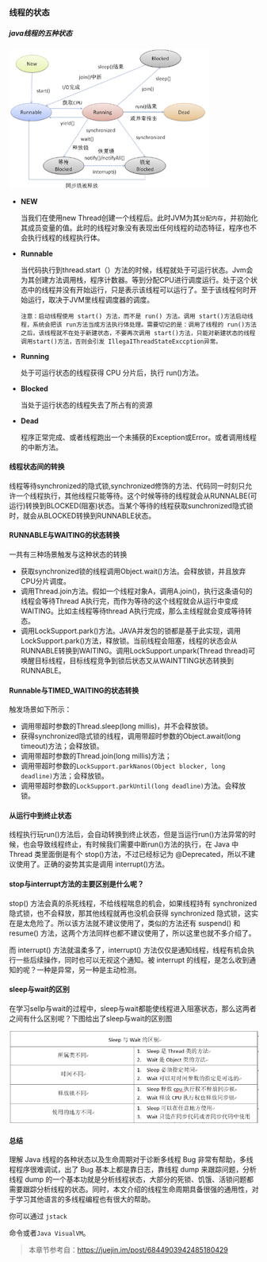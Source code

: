 ### 线程的状态

##### java线程的五种状态

<img src="./img/2.jpg" style="zoom:67%;" />

* **NEW**

  当我们在使用new Thread创建一个线程后。此时JVM为其``分配内存``，并初始化其成员变量的值。此时的线程对象没有表现出任何线程的动态特征，程序也不会执行线程的线程执行体。

* **Runnable**

  当代码执行到thread.start（）方法的时候，线程就处于可运行状态。Jvm会为其创建方法调用栈，程序计数器。等到分配CPU进行调度运行。处于这个状态中的线程并没有开始运行，只是表示该线程可以运行了。至于该线程何时开始运行，取决于JVM里线程调度器的调度。

  ````
  注意：启动线程使用 start() 方法，而不是 run() 方法。调用 start()方法启动线程，系统会把该 run方法当成方法执行体处理。需要切记的是：调用了线程的 run()方法之后，该线程就不在处于新建状态，不要再次调用 start()方法，只能对新建状态的线程调用start()方法，否则会引发 IllegaIThreadStateExccption异常。
  ````

  

* **Running**

  处于可运行状态的线程获得 CPU 分片后，执行 run()方法。

* **Blocked**

  当处于运行状态的线程失去了所占有的资源

* **Dead**

  程序正常完成、或者线程跑出一个未捕获的Exception或Error。或者调用线程的中断方法。

  

#### 线程状态间的转换

线程等待synchronized的隐式锁,synchronized修饰的方法、代码同一时刻只允许一个线程执行，其他线程只能等待。这个时候等待的线程就会从RUNNALBE(可运行)转换到BLOCKED(阻塞)状态。当某个等待的线程获取sunchronized隐式锁时，就会从BLOCKED转换到RUNNABLE状态。

#### RUNNABLE与WAITING的状态转换

一共有三种场景触发与这种状态的转换

* 获取synchronized锁的线程调用Object.wait()方法。会释放锁，并且放弃CPU分片调度。
* 调用Thread.join方法。假如一个线程对象A，调用A.join()，执行这条语句的线程会等待Thread A执行完，而作为等待的这个线程就会从运行中变成WAITING。比如主线程等待thread A执行完成，那么主线程就会变成等待转态。
* 调用LockSupport.park()方法。JAVA并发包的锁都是基于此实现，调用LockSupport.park()方法，释放锁。当前线程会阻塞，线程的状态会从RUNNABLE转换到WAITING。调用LockSupport.unpark(Thread thread)可唤醒目标线程，目标线程竞争到锁后状态又从WAINTTING状态转换到RUNNABLE。

#### Runnable与TIMED_WAITING的状态转换

触发场景如下所示：

* 调用带超时参数的Thread.sleep(long millis)，并不会释放锁。
* 获得synchronized隐式锁的线程，调用带超时参数的Object.await(long timeout)方法；会释放锁。
* 调用带超时参数的Thread.join(long millis)方法；
* 调用带超时参数的`LockSupport.parkNanos(Object blocker, long deadline)`方法；会释放锁。
* 调用带超时参数的`LockSupport.parkUntil(long deadline)`方法。会释放锁。

#### 从运行中到终止状态

线程执行玩run()方法后，会自动转换到终止状态，但是当运行run()方法异常的时候，也会导致线程终止，有时候我们需要中断run()方法的执行，在 Java 中 Thread 类里面倒是有个 stop()方法，不过已经标记为 @Deprecated，所以不建议使用了。正确的姿势其实是调用 interrupt()方法。

#### stop与interrupt方法的主要区别是什么呢？

stop() 方法会真的杀死线程，不给线程喘息的机会，如果线程持有 synchronized 隐式锁，也不会释放，那其他线程就再也没机会获得 synchronized 隐式锁，这实在是太危险了。所以该方法就不建议使用了，类似的方法还有 suspend() 和 resume() 方法，这两个方法同样也都不建议使用了，所以这里也就不多介绍了。

而 interrupt() 方法就温柔多了，interrupt() 方法仅仅是通知线程，线程有机会执行一些后续操作，同时也可以无视这个通知。被 interrupt 的线程，是怎么收到通知的呢？一种是异常，另一种是主动检测。

#### sleep与wait的区别

在学习sellp与wait的过程中，sleep与wait都能使线程进入阻塞状态，那么这两者之间有什么区别呢？下图给出了sleep与wait的区别图

<img src="./img/3.png" style="zoom:67%;" />

#### 总结

理解 Java 线程的各种状态以及生命周期对于诊断多线程 Bug 非常有帮助，多线程程序很难调试，出了 Bug 基本上都是靠日志，靠线程 dump 来跟踪问题，分析线程 dump 的一个基本功就是分析线程状态，大部分的死锁、饥饿、活锁问题都需要跟踪分析线程的状态。同时，本文介绍的线程生命周期具备很强的通用性，对于学习其他语言的多线程编程也有很大的帮助。

你可以通过 `jstack`

命令或者`Java VisualVM`。

> 本章节参考自：https://juejin.im/post/6844903942485180429